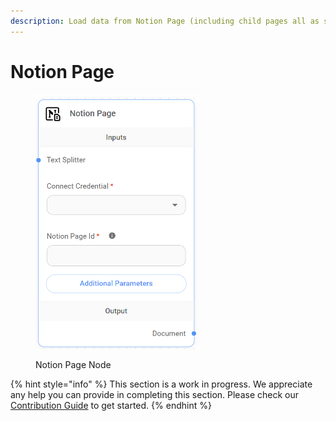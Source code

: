 ```yaml
---
description: Load data from Notion Page (including child pages all as separate documents).
---
```


# Notion Page

<figure><img src="../../../.gitbook/assets/image (4).png" alt="" width="262"><figcaption><p>Notion Page Node</p></figcaption></figure>

{% hint style="info" %}
This section is a work in progress. We appreciate any help you can provide in completing this section. Please check our [Contribution Guide](https://toi500.gitbook.io/flowise-docs/contributing) to get started.
{% endhint %}

